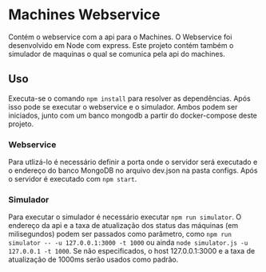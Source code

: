 # Machines Webservice

Contém o webservice com a api para o Machines. O Webservice foi desenvolvido em Node com express. Este projeto contém também o simulador de maquinas o qual se comunica pela api do machines.

## Uso

Executa-se o comando ```npm install``` para resolver as dependências. Após isso pode se executar o webservice e o simulador. Ambos podem ser iniciados, junto com um banco mongodb a partir do docker-compose deste projeto.

### Webservice 

Para utlizá-lo é necessário definir a porta onde o servidor será executado e o endereço do banco MongoDB no arquivo dev.json na pasta configs.
Após o servidor é executado com ```npm start```.

### Simulador

Para executar o simulador é necessário executar ```npm run simulator```. O endereço da api e a taxa de atualização dos status das máquinas (em milisegundos) podem ser passados como parâmetro, como ```npm run simulator -- -u 127.0.0.1:3000 -t 1000``` ou ainda ```node simulator.js -u 127.0.0.1 -t 1000```. Se não especificados, o host 127.0.0.1:3000 e a taxa de atualização de 1000ms serão usados como padrão.


